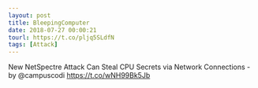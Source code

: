 ```yaml
---
layout: post
title: BleepingComputer
date: 2018-07-27 00:00:21
tourl: https://t.co/pljq5SLdfN
tags: [Attack]
---
```

New NetSpectre Attack Can Steal CPU Secrets via Network Connections - by @campuscodi
https://t.co/wNH99Bk5Jb